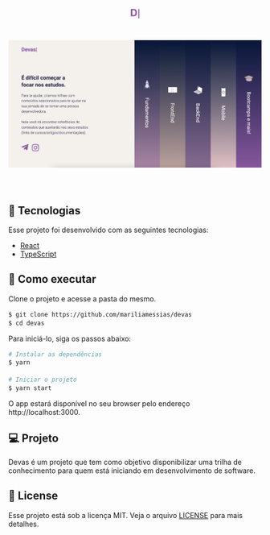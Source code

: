 <p align="center">
  <img alt="Devas" src="./public/favicon.svg" width="20px">
</p>

<h1 align="center">
    <img alt="Devas" src="./src/assets/home.png" />
</h1>

<br>

## 🧪 Tecnologias

Esse projeto foi desenvolvido com as seguintes tecnologias:

- [React](https://reactjs.org)
- [TypeScript](https://www.typescriptlang.org/)

## 🚀 Como executar

Clone o projeto e acesse a pasta do mesmo.

```bash
$ git clone https://github.com/mariliamessias/devas
$ cd devas
```

Para iniciá-lo, siga os passos abaixo:
```bash
# Instalar as dependências
$ yarn

# Iniciar o projeto
$ yarn start
```
O app estará disponível no seu browser pelo endereço http://localhost:3000.

## 💻 Projeto

Devas é um projeto que tem como objetivo disponibilizar uma trilha de conhecimento para quem está iniciando em desenvolvimento de software.


## 📝 License

Esse projeto está sob a licença MIT. Veja o arquivo [LICENSE](LICENSE.md) para mais detalhes.